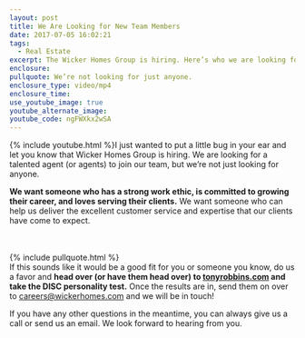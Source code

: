 ```yaml
---
layout: post
title: We Are Looking for New Team Members
date: 2017-07-05 16:02:21
tags:
  - Real Estate
excerpt: The Wicker Homes Group is hiring. Here’s who we are looking for.
enclosure:
pullquote: We’re not looking for just anyone.
enclosure_type: video/mp4
enclosure_time:
use_youtube_image: true
youtube_alternate_image:
youtube_code: ngFWXkx2wSA
---
```



{% include youtube.html %}I just wanted to put a little bug in your ear and let you know that Wicker Homes Group is hiring. We are looking for a talented agent (or agents) to join our team, but we’re not just looking for anyone.

**We want someone who has a strong work ethic, is committed to growing their career, and loves serving their clients.** We want someone who can help us deliver the excellent customer service and expertise that our clients have come to expect.
<br>&nbsp;

<br>{% include pullquote.html %}
<br>If this sounds like it would be a good fit for you or someone you know, do us a favor and **head over (or have them head over) to [tonyrobbins.com](https://www.tonyrobbins.com/disc/) and take the DISC personality test.** Once the results are in, send them on over to [careers@wickerhomes.com](javascript:void(location.href='mailto:'+String.fromCharCode(99,97,114,101,101,114,115,64,119,105,99,107,101,114,104,111,109,101,115,46,99,111,109))) and we will be in touch!

If you have any other questions in the meantime, you can always give us a call or send us an email. We look forward to hearing from you.
<br>&nbsp;